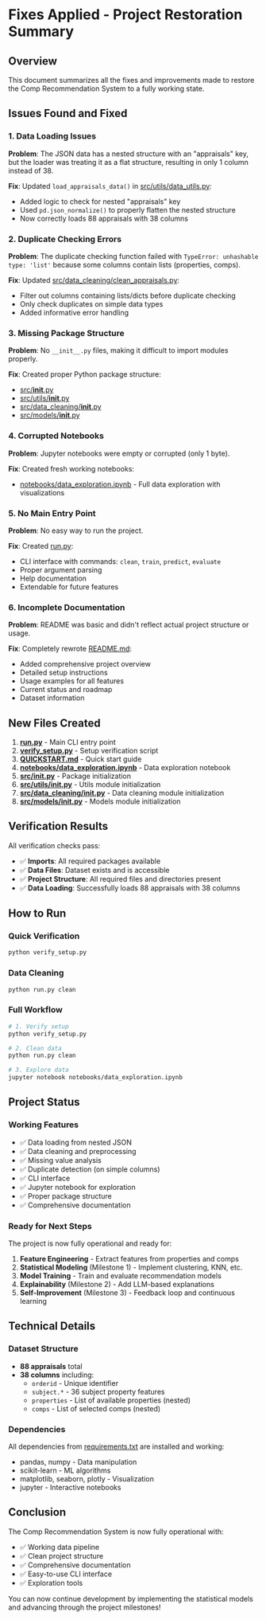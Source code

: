 # Fixes Applied - Project Restoration Summary

## Overview
This document summarizes all the fixes and improvements made to restore the Comp Recommendation System to a fully working state.

## Issues Found and Fixed

### 1. Data Loading Issues
**Problem**: The JSON data has a nested structure with an "appraisals" key, but the loader was treating it as a flat structure, resulting in only 1 column instead of 38.

**Fix**: Updated `load_appraisals_data()` in [src/utils/data_utils.py](src/utils/data_utils.py):
- Added logic to check for nested "appraisals" key
- Used `pd.json_normalize()` to properly flatten the nested structure
- Now correctly loads 88 appraisals with 38 columns

### 2. Duplicate Checking Errors
**Problem**: The duplicate checking function failed with `TypeError: unhashable type: 'list'` because some columns contain lists (properties, comps).

**Fix**: Updated [src/data_cleaning/clean_appraisals.py](src/data_cleaning/clean_appraisals.py):
- Filter out columns containing lists/dicts before duplicate checking
- Only check duplicates on simple data types
- Added informative error handling

### 3. Missing Package Structure
**Problem**: No `__init__.py` files, making it difficult to import modules properly.

**Fix**: Created proper Python package structure:
- [src/__init__.py](src/__init__.py)
- [src/utils/__init__.py](src/utils/__init__.py)
- [src/data_cleaning/__init__.py](src/data_cleaning/__init__.py)
- [src/models/__init__.py](src/models/__init__.py)

### 4. Corrupted Notebooks
**Problem**: Jupyter notebooks were empty or corrupted (only 1 byte).

**Fix**: Created fresh working notebooks:
- [notebooks/data_exploration.ipynb](notebooks/data_exploration.ipynb) - Full data exploration with visualizations

### 5. No Main Entry Point
**Problem**: No easy way to run the project.

**Fix**: Created [run.py](run.py):
- CLI interface with commands: `clean`, `train`, `predict`, `evaluate`
- Proper argument parsing
- Help documentation
- Extendable for future features

### 6. Incomplete Documentation
**Problem**: README was basic and didn't reflect actual project structure or usage.

**Fix**: Completely rewrote [README.md](README.md):
- Added comprehensive project overview
- Detailed setup instructions
- Usage examples for all features
- Current status and roadmap
- Dataset information

## New Files Created

1. **[run.py](run.py)** - Main CLI entry point
2. **[verify_setup.py](verify_setup.py)** - Setup verification script
3. **[QUICKSTART.md](QUICKSTART.md)** - Quick start guide
4. **[notebooks/data_exploration.ipynb](notebooks/data_exploration.ipynb)** - Data exploration notebook
5. **[src/__init__.py](src/__init__.py)** - Package initialization
6. **[src/utils/__init__.py](src/utils/__init__.py)** - Utils module initialization
7. **[src/data_cleaning/__init__.py](src/data_cleaning/__init__.py)** - Data cleaning module initialization
8. **[src/models/__init__.py](src/models/__init__.py)** - Models module initialization

## Verification Results

All verification checks pass:
- ✅ **Imports**: All required packages available
- ✅ **Data Files**: Dataset exists and is accessible
- ✅ **Project Structure**: All required files and directories present
- ✅ **Data Loading**: Successfully loads 88 appraisals with 38 columns

## How to Run

### Quick Verification
```bash
python verify_setup.py
```

### Data Cleaning
```bash
python run.py clean
```

### Full Workflow
```bash
# 1. Verify setup
python verify_setup.py

# 2. Clean data
python run.py clean

# 3. Explore data
jupyter notebook notebooks/data_exploration.ipynb
```

## Project Status

### Working Features
- ✅ Data loading from nested JSON
- ✅ Data cleaning and preprocessing
- ✅ Missing value analysis
- ✅ Duplicate detection (on simple columns)
- ✅ CLI interface
- ✅ Jupyter notebook for exploration
- ✅ Proper package structure
- ✅ Comprehensive documentation

### Ready for Next Steps
The project is now fully operational and ready for:
1. **Feature Engineering** - Extract features from properties and comps
2. **Statistical Modeling** (Milestone 1) - Implement clustering, KNN, etc.
3. **Model Training** - Train and evaluate recommendation models
4. **Explainability** (Milestone 2) - Add LLM-based explanations
5. **Self-Improvement** (Milestone 3) - Feedback loop and continuous learning

## Technical Details

### Dataset Structure
- **88 appraisals** total
- **38 columns** including:
  - `orderid` - Unique identifier
  - `subject.*` - 36 subject property features
  - `properties` - List of available properties (nested)
  - `comps` - List of selected comps (nested)

### Dependencies
All dependencies from [requirements.txt](requirements.txt) are installed and working:
- pandas, numpy - Data manipulation
- scikit-learn - ML algorithms
- matplotlib, seaborn, plotly - Visualization
- jupyter - Interactive notebooks

## Conclusion

The Comp Recommendation System is now fully operational with:
- ✅ Working data pipeline
- ✅ Clean project structure
- ✅ Comprehensive documentation
- ✅ Easy-to-use CLI interface
- ✅ Exploration tools

You can now continue development by implementing the statistical models and advancing through the project milestones!
